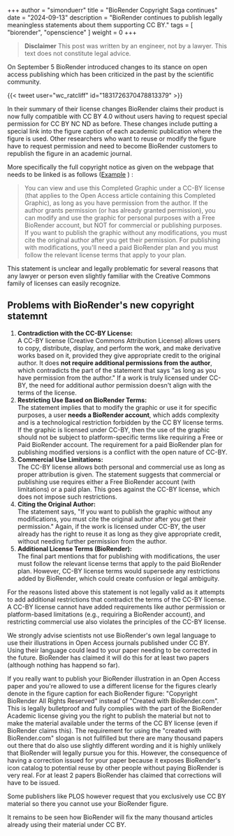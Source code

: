 +++
author = "simonduerr"
title = "BioRender Copyright Saga continues"
date = "2024-09-13"
description = "BioRender continues to publish legally meaningless statements about them supporting CC BY."
tags = [
    "biorender",
    "openscience"
]
weight = 0
+++


>**Disclaimer** This post was written by an engineer, not by a lawyer. This text does not constitute legal advice.


On September 5 BioRender introduced changes to its stance on open access publishing which has been criticized in the past by the scientific community. 

{{< tweet user="wc_ratcliff" id="1831726370478813379" >}}

In their summary of their license changes BioRender claims their product is now fully compatible with CC BY 4.0 without users having to request special permission for CC BY NC ND as before. 
These changes include putting a special link into the figure caption of each academic publication where the figure is used. Other researchers who want to reuse or modify the figure have to request permission and need to become BioRender customers to republish the figure in an academic journal. 

More specifically the full copyright notice as given on the webpage that needs to be linked is as follows ([Example](https://biorender.com/j90j989) ) :

>You can view and use this Completed Graphic under a CC-BY license (that applies to the Open Access article containing this Completed Graphic), as long as you have permission from the author.
>If the author grants permission (or has already granted permission), you can modify and use the graphic for personal purposes with a Free BioRender account, but NOT for commercial or publishing purposes.
>If you want to publish the graphic without any modifications, you must cite the original author after you get their permission.
>For publishing with modifications, you'll need a paid BioRender plan and you must follow the relevant license terms that apply to your plan.


This statement is unclear and legally problematic for several reasons that any lawyer or person even slightly familiar with the Creative Commons family of licenses can easily recognize.

## Problems with BioRender's new copyright statemnt
1. **Contradiction with the CC-BY License:**<br>
A CC-BY license (Creative Commons Attribution License) allows users to copy, distribute, display, and perform the work, and make derivative works based on it, provided they give appropriate credit to the original author. It does **not require additional permissions from the author**, which contradicts the part of the statement that says "as long as you have permission from the author."
If a work is truly licensed under CC-BY, the need for additional author permission doesn't align with the terms of the license.
2. **Restricting Use Based on BioRender Terms:**<br>
The statement implies that to modify the graphic or use it for specific purposes, a user **needs a BioRender account**, which adds complexity and is a technological restriction forbidden by the CC BY license terms. If the graphic is licensed under CC-BY, then the use of the graphic should not be subject to platform-specific terms like requiring a Free or Paid BioRender account. 
The requirement for a paid BioRender plan for publishing modified versions is a conflict with the open nature of CC-BY.
3. **Commercial Use Limitations:**<br>
The CC-BY license allows both personal and commercial use as long as proper attribution is given. The statement suggests that commercial or publishing use requires either a Free BioRender account (with limitations) or a paid plan. This goes against the CC-BY license, which does not impose such restrictions.
4. **Citing the Original Author:**<br>
The statement says, "If you want to publish the graphic without any modifications, you must cite the original author after you get their permission." Again, if the work is licensed under CC-BY, the user already has the right to reuse it as long as they give appropriate credit, without needing further permission from the author.
5. **Additional License Terms (BioRender):**<br>
The final part mentions that for publishing with modifications, the user must follow the relevant license terms that apply to the paid BioRender plan. However, CC-BY license terms would supersede any restrictions added by BioRender, which could create confusion or legal ambiguity.

For the reasons listed above this statement is not legally valid as it attempts to add additional restrictions that contradict the terms of the CC-BY license. A CC-BY license cannot have added requirements like author permission or platform-based limitations (e.g., requiring a BioRender account), and restricting commercial use also violates the principles of the CC-BY license.

We strongly advise scientists not use BioRender's own legal language to use their illustrations in Open Access journals published under CC BY. Using their language could lead to your paper needing to be corrected in the future. BioRender has claimed it will do this for at least two papers (although nothing has happend so far).

If you really want to publish your BioRender illustration in an Open Access paper and you're allowed to use a different license for the figures clearly denote in the figure caption for each BioRender figure: "Copyright BioRender All Rights Reserved" instead of "Created with BioRender.com". This is legally bulletproof and fully complies with the part of the BioRender Academic license giving you the right to publish the material but not to make the material available under the terms of the CC BY license (even if BioRender claims this). The requirement for using the "created with BioRender.com" slogan is not fullfilled but there are many thousand papers out there that do also use slightly different wording and it is highly unlikely that BioRender will legally pursue you for this.  However, the consequence of having a correction issued for your paper because it exposes BioRender's icon catalog to potential reuse by other people without paying BioRender is very real. For at least 2 papers BioRender has claimed that corrections will have to be issued. 

Some publishers like PLOS however request that you exclusively use CC BY material so there you cannot use your BioRender figure. 

It remains to be seen how BioRender will fix the many thousand articles already using their material under CC BY. 

